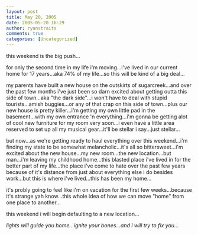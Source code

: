 ```yaml
---
layout: post
title: May 20, 2005
date: 2005-05-20 16:29
author: ryanstraits
comments: true
categories: [Uncategorized]
---
```

this weekend is the big push...

for only the second time in my life i'm moving...i've lived in our current home for 17 years...aka 74% of my life...so this will be kind of a big deal...

my parents have built a new house on the outskirts of sugarcreek...and over the past few months i've just been so darn excited about getting outta this side of town...aka "the dark side"...i won't have to deal with stupid tourists...amish buggies...or any of that crap on this side of town...plus our new house is pretty killer...i'm getting my own little pad in the basement...with my own entrance 'n everything...i'm gonna be getting alot of cool new furniture for my room very soon...i even have a little area reserved to set up all my musical gear...it'll be stellar i say...just stellar...

but now...as we're getting ready to haul everything over this weekend...i'm finding my state to be somewhat melancholic...it's all so bittersweet...i'm excited about the new house...my new room...the new location...but man...i'm leaving my childhood home...this blasted place i've lived in for the better part of my life...the place i've come to hate over the past few years because of it's distance from just about everything else i do besides work...but this is where i've lived...this has been my home...

it's probly going to feel like i'm on vacation for the first few weeks...because it's strange yah know...this whole idea of how we can move "home" from one place to another...

this weekend i will begin defaulting to a new location...

<em>lights will guide you home...ignite your bones...and i will try to fix you...</em>
